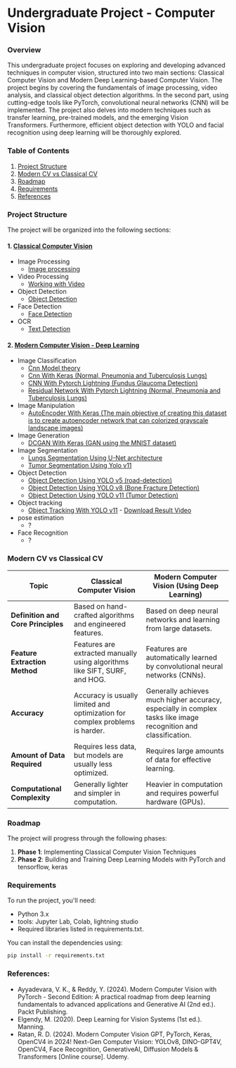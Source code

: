 # Undergraduate Project - Computer Vision

### Overview

This undergraduate project focuses on exploring and developing advanced techniques in computer vision, structured into two main sections: Classical Computer Vision and Modern Deep Learning-based Computer Vision. The project begins by covering the fundamentals of image processing, video analysis, and classical object detection algorithms. In the second part, using cutting-edge tools like PyTorch, convolutional neural networks (CNN) will be implemented. The project also delves into modern techniques such as transfer learning, pre-trained models, and the emerging Vision Transformers. Furthermore, efficient object detection with YOLO and facial recognition using deep learning will be thoroughly explored.

### Table of Contents

1.  [Project Structure](#project-structure)
2.  [Modern CV vs Classical CV](#modern-cv-vs-classical-cv)
3.  [Roadmap](#roadmap)
4.  [Requirements](#requirements)
5.  [References](#references)

### Project Structure

The project will be organized into the following sections:
#### 1. [Classical Computer Vision](https://github.com/alirezasaharkhiz9/undergraduate-project-computer-vision/tree/main/Classical%20Computer%20Vision)
- Image Processing
  - [Image processing](https://github.com/alirezasaharkhiz9/undergraduate-project-computer-vision/blob/main/Classical%20Computer%20Vision/ImageProcessing.ipynb)
- Video Processing
  - [Working with Video](https://github.com/alirezasaharkhiz9/undergraduate-project-computer-vision/blob/main/Classical%20Computer%20Vision/WorkingWithVideo.ipynb)
- Object Detection
  - [Object Detection](https://github.com/alirezasaharkhiz9/undergraduate-project-computer-vision/blob/main/Classical%20Computer%20Vision/ObjectDetection.ipynb)
- Face Detection
  - [Face Detection](https://github.com/alirezasaharkhiz9/undergraduate-project-computer-vision/blob/main/Classical%20Computer%20Vision/FaceDetection.ipynb)
- OCR
  - [Text Detection](https://github.com/alirezasaharkhiz9/undergraduate-project-computer-vision/blob/main/Classical%20Computer%20Vision/TextDetection.ipynb)
#### 2. [Modern Computer Vision - Deep Learning](https://github.com/alirezasaharkhiz9/undergraduate-project-computer-vision/tree/main/Modern%20Computer%20Vision)
- Image Classification
  - [Cnn Model theory](https://github.com/alirezasaharkhiz9/undergraduate-project-computer-vision/blob/main/Modern%20Computer%20Vision/CnnModelTheory.ipynb)
  - [Cnn With Keras (Normal, Pneumonia and Tuberculosis Lungs)](https://github.com/alirezasaharkhiz9/undergraduate-project-computer-vision/blob/main/Modern%20Computer%20Vision/CnnWithKeras.ipynb)
  - [CNN With Pytorch Lightning (Fundus Glaucoma Detection)](https://github.com/alirezasaharkhiz9/undergraduate-project-computer-vision/blob/main/Modern%20Computer%20Vision/CnnWithPytorchLightning.ipynb)
  - [Residual Network With Pytorch Lightning (Normal, Pneumonia and Tuberculosis Lungs)](https://github.com/alirezasaharkhiz9/undergraduate-project-computer-vision/blob/main/Modern%20Computer%20Vision/ResidualNetworkWithPytorchLightning.ipynb)
- Image Manipulation
  - [AutoEncoder With Keras (The main objective of creating this dataset is to create autoencoder network that can colorized grayscale landscape images)](https://github.com/alirezasaharkhiz9/undergraduate-project-computer-vision/blob/main/Modern%20Computer%20Vision/AutoEncoderWithKeras.ipynb)
- Image Generation
  - [DCGAN With Keras (GAN using the MNIST dataset)](https://github.com/alirezasaharkhiz9/undergraduate-project-computer-vision/blob/main/Modern%20Computer%20Vision/DCGANWithKeras.ipynb)
- Image Segmentation
  - [Lungs Segmentation Using U-Net architecture](https://github.com/alirezasaharkhiz9/undergraduate-project-computer-vision/blob/main/Modern%20Computer%20Vision/LungsSegmentationUsingU_Net.ipynb)
  - [Tumor Segmentation Using Yolo v11](https://github.com/alirezasaharkhiz9/undergraduate-project-computer-vision/blob/main/Modern%20Computer%20Vision/TumorSegmentationUsingYolo.ipynb)
- Object Detection
  - [Object Detection Using YOLO v5 (road-detection)](https://github.com/alirezasaharkhiz9/undergraduate-project-computer-vision/blob/main/Modern%20Computer%20Vision/ObjectDetectionUsingYOLOv5.ipynb)
  - [Object Detection Using YOLO v8 (Bone Fracture Detection)](https://github.com/alirezasaharkhiz9/undergraduate-project-computer-vision/blob/main/Modern%20Computer%20Vision/ObjectDetectionUsingYOLOv8.ipynb)
  - [Object Detection Using YOLO v11 (Tumor Detection)](https://github.com/alirezasaharkhiz9/undergraduate-project-computer-vision/blob/main/Modern%20Computer%20Vision/TumorDetectionUsingYolov11.ipynb)
- Object tracking
  - [Object Tracking With YOLO v11](https://github.com/alirezasaharkhiz9/undergraduate-project-computer-vision/blob/main/Modern%20Computer%20Vision/ObjectTrackingWithYolo.ipynb) - [Download Result Video](https://raw.githubusercontent.com/alirezasaharkhiz9/undergraduate-project-computer-vision/main/Modern%20Computer%20Vision/ObjectTrackingWithYolo.avi)
- pose estimation
  - ?
- Face Recognition
  - ?

### Modern CV vs Classical CV

| **Topic**                          | **Classical Computer Vision**                                                | **Modern Computer Vision (Using Deep Learning)**                                                                |
|-----------------|-----------------------|---------------------------------|
| **Definition and Core Principles** | Based on hand-crafted algorithms and engineered features.                    | Based on deep neural networks and learning from large datasets.                                                 |
| **Feature Extraction Method**      | Features are extracted manually using algorithms like SIFT, SURF, and HOG.   | Features are automatically learned by convolutional neural networks (CNNs).                                     |
| **Accuracy**                       | Accuracy is usually limited and optimization for complex problems is harder. | Generally achieves much higher accuracy, especially in complex tasks like image recognition and classification. |
| **Amount of Data Required**        | Requires less data, but models are usually less optimized.                   | Requires large amounts of data for effective learning.                                                          |
| **Computational Complexity**       | Generally lighter and simpler in computation.                                | Heavier in computation and requires powerful hardware (GPUs).                                                   |


### Roadmap

The project will progress through the following phases:
1. **Phase 1**: Implementing Classical Computer Vision Techniques
2. **Phase 2**: Building and Training Deep Learning Models with PyTorch and tensorflow, keras


### Requirements

To run the project, you'll need:

-   Python 3.x
-   tools: Jupyter Lab, Colab, lightning studio
-   Required libraries listed in requirements.txt.

You can install the dependencies using:

``` bash
pip install -r requirements.txt
```

### References:

- Ayyadevara, V. K., & Reddy, Y. (2024). Modern Computer Vision with PyTorch - Second Edition: A practical roadmap from deep learning fundamentals to advanced applications and Generative AI (2nd ed.). Packt Publishing.
- Elgendy, M. (2020). Deep Learning for Vision Systems (1st ed.). Manning.
- Ratan, R. D. (2024). Modern Computer Vision GPT, PyTorch, Keras, OpenCV4 in 2024! Next-Gen Computer Vision: YOLOv8, DINO-GPT4V, OpenCV4, Face Recognition, GenerativeAI, Diffusion Models & Transformers [Online course]. Udemy.
